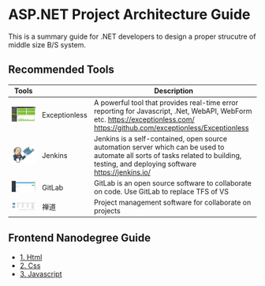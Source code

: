 # ASP.NET Project Architecture Guide

This is a summary guide for .NET developers to design a proper strucutre of middle size B/S system.

## Recommended Tools 
Tools |   | Description
------|---|-------------
![Exception Less](https://github.com/kenj3/NET-Project-Architecture/blob/master/images/example-exceptionless1.jpg) | Exceptionless | A powerful tool that provides real-time error reporting for Javascript, .Net, WebAPI, WebForm etc. https://exceptionless.com/ https://github.com/exceptionless/Exceptionless
![Jenkins](https://github.com/kenj3/NET-Project-Architecture/blob/master/images/example-jenkins1.jpg)| Jenkins | Jenkins is a self-contained, open source automation server which can be used to automate all sorts of tasks related to building, testing, and deploying software https://jenkins.io/
![Exception Less](https://github.com/kenj3/NET-Project-Architecture/blob/master/images/example-gitlab1.jpg)| GitLab | GitLab is an open source software to collaborate on code. Use GitLab to replace TFS of VS 
![Exception Less](https://github.com/kenj3/NET-Project-Architecture/blob/master/images/example-chandao1.jpg)| 禅道 | Project management software for collaborate on projects 

## Frontend Nanodegree Guide
- [1. Html][ref01]
- [2. Css][ref02]
- [3. Javascript][ref03]


[ref01]: https://github.com/kenj3/NET-Project-Architecture/blob/master/Frontend-Guide-HTML.md  "Frontend Guide Html"
[ref02]: https://github.com/kenj3/NET-Project-Architecture/blob/master/Frontend-Guide-CSS.md  "Frontend-Guide Css"
[ref03]: https://github.com/kenj3/NET-Project-Architecture/blob/master/Frontend-Guide-Javascript.md  "Frontend-Guide Javascript"
